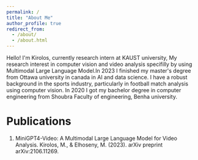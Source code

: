 ```yaml
---
permalink: /
title: "About Me"
author_profile: true
redirect_from: 
  - /about/
  - /about.html
---
```


Hello! I'm Kirolos, currently research intern at KAUST university, My research interest in computer vision and video analysis specifilly by using Multimodal Large Language Model.In 2023 I finished my master's degree from Ottawa university in canada in AI and data science. I have a robust background in the sports industry, particularly in football match analysis using computer vision. In 2020 I got my bachelor degree in computer engineering from Shoubra Faculty of engineering, Benha university.

Publications
======
1. MiniGPT4-Video: A Multimodal Large Language Model for Video Analysis. Kirolos, M., & Elhoseny, M. (2023). arXiv preprint arXiv:2106.11269.

